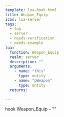 ```yaml
---
template: lua-hook.html
title: Weapon_Equip
icon: lua-server
tags:
  - lua
  - server
  - needs-verification
  - needs-example
lua:
  function: Weapon_Equip
  realm: server
  description: ""
  arguments:
    - name: "this"
      type: entity
    - name: "pWeapon"
      type: entity
  returns:
    
---
```


<div class="lua__search__keywords">
hook Weapon_Equip &#x2013; ""
</div>
